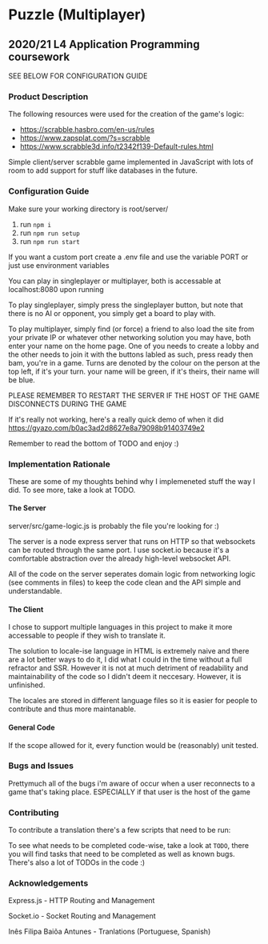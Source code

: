 # Puzzle (Multiplayer)
## 2020/21 L4 Application Programming coursework

SEE BELOW FOR CONFIGURATION GUIDE

### Product Description

The following resources were used for the creation of the game's logic:
* https://scrabble.hasbro.com/en-us/rules
* https://www.zapsplat.com/?s=scrabble
* https://www.scrabble3d.info/t2342f139-Default-rules.html

Simple client/server scrabble game implemented in JavaScript with lots of room to add support for stuff like databases in the future.

### Configuration Guide

Make sure your working directory is root/server/

1. run ```npm i```
2. run ```npm run setup```
3. run ```npm run start```

If you want a custom port create a .env file and use the variable PORT
or just use environment variables

You can play in singleplayer or multiplayer, both is accessable at localhost:8080 upon running

To play singleplayer, simply press the singleplayer button, but note that there is no AI or opponent, you simply get a board to play with.
 
To play multiplayer, simply find (or force) a friend to also load the site from your private IP or whatever other networking solution you may have, both enter your name on the home page. One of you needs to create a lobby and the other needs to join it with the buttons labled as such, press ready then bam, you're in a game. Turns are denoted by the colour on the person at the top left, if it's your turn. your name will be green, if it's theirs, their name will be blue. 

PLEASE REMEMBER TO RESTART THE SERVER IF THE HOST OF THE GAME DISCONNECTS DURING THE GAME

If it's really not working, here's a really quick demo of when it did https://gyazo.com/b0ac3ad2d8627e8a79098b91403749e2

Remember to read the bottom of TODO and enjoy :)

### Implementation Rationale

These are some of my thoughts behind why I implemeneted stuff the way I did. To see more, take a look at TODO.

#### The Server
server/src/game-logic.js is probably the file you're looking for :)

The server is a node express server that runs on HTTP so that websockets can be routed through the same port. I use socket.io because it's a comfortable abstraction over the already high-level websocket API.

All of the code on the server seperates domain logic from networking logic (see comments in files) to keep the code clean and the API simple and understandable.

#### The Client
I chose to support multiple languages in this project to make it more accessable to people if they wish to translate it.

The solution to locale-ise language in HTML is extremely naive and there are a lot better ways to do it, I did what I could in the time without a full refractor and SSR.
However it is not at much detriment of readability and maintainability of the code so I didn't deem it neccesary. However, it is unfinished.

The locales are stored in different language files so it is easier for people to contribute and thus more maintanable.

#### General Code
If the scope allowed for it, every function would be (reasonably) unit tested. 

### Bugs and Issues

Prettymuch all of the bugs i'm aware of occur when a user reconnects to a game that's taking place. ESPECIALLY if that user is the host of the game

### Contributing
To contribute a translation there's a few scripts that need to be run:

To see what needs to be completed code-wise, take a look at `TODO`, there you will find tasks that need to be completed as well as known bugs. There's also a lot of TODOs in the code :)

### Acknowledgements

Express.js - HTTP Routing and Management

Socket.io - Socket Routing and Management

Inês Filipa Baiõa Antunes - Tranlations (Portuguese, Spanish)
